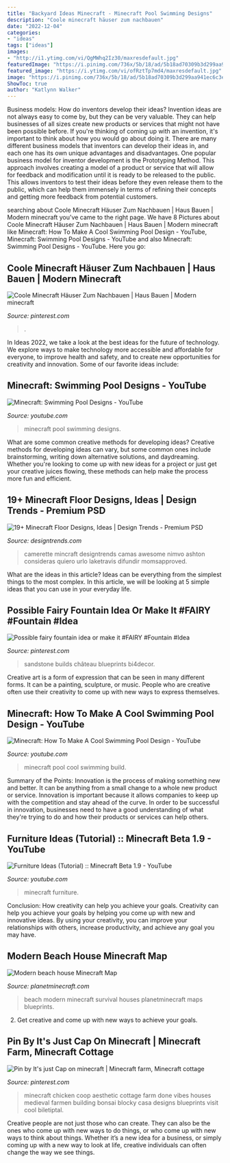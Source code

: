 ```yaml
---
title: "Backyard Ideas Minecraft - Minecraft Pool Swimming Designs"
description: "Coole minecraft häuser zum nachbauen"
date: "2022-12-04"
categories:
- "ideas"
tags: ["ideas"]
images:
- "http://i1.ytimg.com/vi/QgMWhq2Iz30/maxresdefault.jpg"
featuredImage: "https://i.pinimg.com/736x/5b/18/ad/5b18ad70309b3d299aa941ec6c3eb40d.jpg"
featured_image: "https://i.ytimg.com/vi/ofRztTp7md4/maxresdefault.jpg"
image: "https://i.pinimg.com/736x/5b/18/ad/5b18ad70309b3d299aa941ec6c3eb40d.jpg"
ShowToc: true
author: "Katlynn Walker"
---
```



Business models: How do inventors develop their ideas?
Invention ideas are not always easy to come by, but they can be very valuable. They can help businesses of all sizes create new products or services that might not have been possible before. If you're thinking of coming up with an invention, it's important to think about how you would go about doing it. There are many different business models that inventors can develop their ideas in, and each one has its own unique advantages and disadvantages.
One popular business model for inventor development is the Prototyping Method. This approach involves creating a model of a product or service that will allow for feedback and modification until it is ready to be released to the public. This allows inventors to test their ideas before they even release them to the public, which can help them immensely in terms of refining their concepts and getting more feedback from potential customers.

	

		
searching about Coole Minecraft Häuser Zum Nachbauen | Haus Bauen | Modern minecraft you've came to the right page. We have 8 Pictures about Coole Minecraft Häuser Zum Nachbauen | Haus Bauen | Modern minecraft like Minecraft: How To Make A Cool Swimming Pool Design - YouTube, Minecraft: Swimming Pool Designs - YouTube and also Minecraft: Swimming Pool Designs - YouTube. Here you go:
		
    
## Coole Minecraft Häuser Zum Nachbauen | Haus Bauen | Modern Minecraft

<img loading=lazy src="https://i.pinimg.com/736x/5b/18/ad/5b18ad70309b3d299aa941ec6c3eb40d.jpg" onerror="this.onerror=null;this.src='https://tse1.mm.bing.net/th?id=OIP.fLVP9qgI-0kTx70XnfTYoAHaEK&amp;pid=15.1';" alt="Coole Minecraft Häuser Zum Nachbauen | Haus Bauen | Modern minecraft">

_Source: pinterest.com_

>. 

	

In Ideas 2022, we take a look at the best ideas for the future of technology. We explore ways to make technology more accessible and affordable for everyone, to improve health and safety, and to create new opportunities for creativity and innovation. Some of our favorite ideas include: 

    
## Minecraft: Swimming Pool Designs - YouTube

<img loading=lazy src="http://i1.ytimg.com/vi/QgMWhq2Iz30/maxresdefault.jpg" onerror="this.onerror=null;this.src='https://tse1.mm.bing.net/th?id=OIP.aaQdWcBG6vnZUTotj_FmVwHaEK&amp;pid=15.1';" alt="Minecraft: Swimming Pool Designs - YouTube">

_Source: youtube.com_

>minecraft pool swimming designs. 

	

What are some common creative methods for developing ideas?
Creative methods for developing ideas can vary, but some common ones include brainstorming, writing down alternative solutions, and daydreaming. Whether you're looking to come up with new ideas for a project or just get your creative juices flowing, these methods can help make the process more fun and efficient.

    
## 19+ Minecraft Floor Designs, Ideas | Design Trends - Premium PSD

<img loading=lazy src="https://images.designtrends.com/wp-content/uploads/2016/08/02175037/Mincraft-wall-art-Floor-.jpg" onerror="this.onerror=null;this.src='https://tse3.mm.bing.net/th?id=OIP.vGTc_HzE0y9QT6rGDKkcigHaE8&amp;pid=15.1';" alt="19+ Minecraft Floor Designs, Ideas | Design Trends - Premium PSD">

_Source: designtrends.com_

>camerette mincraft designtrends camas awesome nimvo ashton consideras quiero urlo laketravis difundir momsapproved. 

	

What are the ideas in this article?
Ideas can be everything from the simplest things to the most complex. In this article, we will be looking at 5 simple ideas that you can use in your everyday life.

    
## Possible Fairy Fountain Idea Or Make It #FAIRY #Fountain #Idea

<img loading=lazy src="https://i.pinimg.com/736x/43/a1/7e/43a17eafd8c6571e8383b76a5d9366a0.jpg" onerror="this.onerror=null;this.src='https://tse2.mm.bing.net/th?id=OIP._NRqnpv6UdqA4TQCXpSwbAHaEo&amp;pid=15.1';" alt="Possible fairy fountain idea or make it #FAIRY #Fountain #Idea">

_Source: pinterest.com_

>sandstone builds château blueprints bi4decor. 

	

Creative art is a form of expression that can be seen in many different forms. It can be a painting, sculpture, or music. People who are creative often use their creativity to come up with new ways to express themselves.

    
## Minecraft: How To Make A Cool Swimming Pool Design - YouTube

<img loading=lazy src="https://i.ytimg.com/vi/knSiCiLZZoQ/maxresdefault.jpg" onerror="this.onerror=null;this.src='https://tse1.mm.bing.net/th?id=OIP.RW3YuM-DdAG6Knex6WayygHaEK&amp;pid=15.1';" alt="Minecraft: How To Make A Cool Swimming Pool Design - YouTube">

_Source: youtube.com_

>minecraft pool cool swimming build. 

	

Summary of the Points:
Innovation is the process of making something new and better. It can be anything from a small change to a whole new product or service. Innovation is important because it allows companies to keep up with the competition and stay ahead of the curve. In order to be successful in innovation, businesses need to have a good understanding of what they're trying to do and how their products or services can help others.

    
## Furniture Ideas (Tutorial) :: Minecraft Beta 1.9 - YouTube

<img loading=lazy src="https://i.ytimg.com/vi/ofRztTp7md4/maxresdefault.jpg" onerror="this.onerror=null;this.src='https://tse3.mm.bing.net/th?id=OIP.bYBpNI2PTrvCjFbCqn6WtAHaEK&amp;pid=15.1';" alt="Furniture Ideas (Tutorial) :: Minecraft Beta 1.9 - YouTube">

_Source: youtube.com_

>minecraft furniture. 

	

Conclusion: How creativity can help you achieve your goals.
Creativity can help you achieve your goals by helping you come up with new and innovative ideas. By using your creativity, you can improve your relationships with others, increase productivity, and achieve any goal you may have.

    
## Modern Beach House Minecraft Map

<img loading=lazy src="https://static.planetminecraft.com/files/resource_media/screenshot/1213/2012-03-24_172217_1806989.jpg" onerror="this.onerror=null;this.src='https://tse4.mm.bing.net/th?id=OIP.LaKkaNCWt39G17KtIzObSwHaD0&amp;pid=15.1';" alt="Modern beach house Minecraft Map">

_Source: planetminecraft.com_

>beach modern minecraft survival houses planetminecraft maps blueprints. 

	

2. Get creative and come up with new ways to achieve your goals.

    
## Pin By It&#039;s Just Cap On Minecraft | Minecraft Farm, Minecraft Cottage

<img loading=lazy src="https://i.pinimg.com/736x/3a/17/38/3a17381cb8b77f58a66d3a27e544d167.jpg" onerror="this.onerror=null;this.src='https://tse4.mm.bing.net/th?id=OIP.btBuD4dy0vy-TzvPbXwDagHaHa&amp;pid=15.1';" alt="Pin by It&#039;s just Cap on minecraft | Minecraft farm, Minecraft cottage">

_Source: pinterest.com_

>minecraft chicken coop aesthetic cottage farm done vibes houses medieval farmen building bonsai blocky casa designs blueprints visit cool biletiptal. 

	

Creative people are not just those who can create. They can also be the ones who come up with new ways to do things, or who come up with new ways to think about things. Whether it’s a new idea for a business, or simply coming up with a new way to look at life, creative individuals can often change the way we see things.


